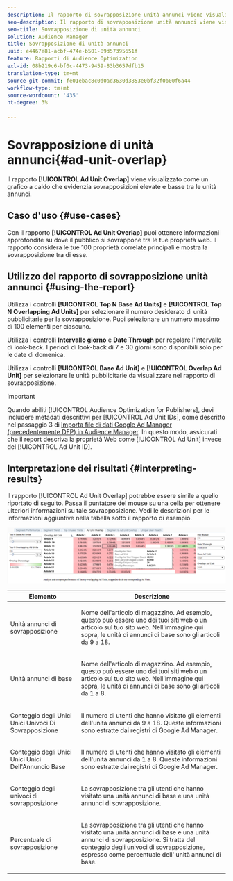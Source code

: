 ```yaml
---
description: Il rapporto di sovrapposizione unità annunci viene visualizzato come un grafico a caldo che evidenzia sovrapposizioni alte e basse tra le unità annunci.
seo-description: Il rapporto di sovrapposizione unità annunci viene visualizzato come un grafico a caldo che evidenzia sovrapposizioni alte e basse tra le unità annunci.
seo-title: Sovrapposizione di unità annunci
solution: Audience Manager
title: Sovrapposizione di unità annunci
uuid: e4467e81-acbf-474e-b501-89d57395651f
feature: Rapporti di Audience Optimization
exl-id: 08b219c6-bf0c-4473-9459-83b3657dfb15
translation-type: tm+mt
source-git-commit: fe01ebac8c0d0ad3630d3853e0bf32f0b00f6a44
workflow-type: tm+mt
source-wordcount: '435'
ht-degree: 3%

---
```


# Sovrapposizione di unità annunci{#ad-unit-overlap}

Il rapporto **[!UICONTROL Ad Unit Overlap]** viene visualizzato come un grafico a caldo che evidenzia sovrapposizioni elevate e basse tra le unità annunci.

## Caso d&#39;uso {#use-cases}

Con il rapporto **[!UICONTROL Ad Unit Overlap]** puoi ottenere informazioni approfondite su dove il pubblico si sovrappone tra le tue proprietà web. Il rapporto considera le tue 100 proprietà correlate principali e mostra la sovrapposizione tra di esse.

## Utilizzo del rapporto di sovrapposizione unità annunci {#using-the-report}

Utilizza i controlli **[!UICONTROL Top N Base Ad Units]** e **[!UICONTROL Top N Overlapping Ad Units]** per selezionare il numero desiderato di unità pubblicitarie per la sovrapposizione. Puoi selezionare un numero massimo di 100 elementi per ciascuno.

Utilizza i controlli **Intervallo giorno** e **Date Through** per regolare l&#39;intervallo di look-back. I periodi di look-back di 7 e 30 giorni sono disponibili solo per le date di domenica.

Utilizza i controlli **[!UICONTROL Base Ad Unit]** e **[!UICONTROL Overlap Ad Unit]** per selezionare le unità pubblicitarie da visualizzare nel rapporto di sovrapposizione.

>[!IMPORTANT]
>
>Quando abiliti [!UICONTROL Audience Optimization for Publishers], devi includere metadati descrittivi per [!UICONTROL Ad Unit IDs], come descritto nel passaggio 3 di [Importa file di dati Google Ad Manager (precedentemente DFP) in Audience Manager](../../../reporting/audience-optimization-reports/aor-publishers/import-dfp.md). In questo modo, assicurati che il report descriva la proprietà Web come [!UICONTROL Ad Unit] invece del [!UICONTROL Ad Unit ID].

## Interpretazione dei risultati {#interpreting-results}

Il rapporto [!UICONTROL Ad Unit Overlap] potrebbe essere simile a quello riportato di seguito. Passa il puntatore del mouse su una cella per ottenere ulteriori informazioni su tale sovrapposizione. Vedi le descrizioni per le informazioni aggiuntive nella tabella sotto il rapporto di esempio.

![](assets/publisher_ad_unit_overlap.png)

<table id="table_22340F45B1B94D3796174CB30A60E212"> 
 <thead> 
  <tr> 
   <th colname="col1" class="entry"> Elemento </th> 
   <th colname="col2" class="entry"> Descrizione </th> 
  </tr>
 </thead>
 <tbody> 
  <tr> 
   <td colname="col1"> <p><span class="wintitle"> Unità annunci di sovrapposizione</span> </p> </td> 
   <td colname="col2"> <p>Nome dell'articolo di magazzino. Ad esempio, questo può essere uno dei tuoi siti web o un articolo sul tuo sito web. Nell'immagine qui sopra, le unità di annunci di base sono gli articoli da 9 a 18. </p> </td> 
  </tr> 
  <tr> 
   <td colname="col1"> <p><span class="wintitle"> Unità annunci di base</span> </p> </td> 
   <td colname="col2"> <p>Nome dell'articolo di magazzino. Ad esempio, questo può essere uno dei tuoi siti web o un articolo sul tuo sito web. Nell'immagine qui sopra, le unità di annunci di base sono gli articoli da 1 a 8. </p> </td> 
  </tr> 
  <tr> 
   <td colname="col1"> <p><span class="wintitle"> Conteggio degli Unici Unici Univoci Di Sovrapposizione</span> </p> </td> 
   <td colname="col2"> <p>Il numero di utenti che hanno visitato gli elementi dell'unità annunci da 9 a 18. Queste informazioni sono estratte dai registri di Google Ad Manager. </p> </td> 
  </tr> 
  <tr> 
   <td colname="col1"> <p><span class="wintitle"> Conteggio degli Unici Unici Unici Dell'Annuncio Base</span> </p> </td> 
   <td colname="col2"> <p>Il numero di utenti che hanno visitato gli elementi dell'unità annunci da 1 a 8. Queste informazioni sono estratte dai registri di Google Ad Manager. </p> </td> 
  </tr> 
  <tr> 
   <td colname="col1"> <p><span class="wintitle"> Conteggio degli univoci di sovrapposizione</span> </p> </td> 
   <td colname="col2"> <p>La sovrapposizione tra gli utenti che hanno visitato una <span class="wintitle"> unità annunci di base</span> e una <span class="wintitle"> unità annunci di sovrapposizione</span>. </p> </td> 
  </tr> 
  <tr> 
   <td colname="col1"> <p><span class="wintitle"> Percentuale di sovrapposizione</span> </p> </td> 
   <td colname="col2"> <p>La sovrapposizione tra gli utenti che hanno visitato una <span class="wintitle"> unità annunci di base</span> e una <span class="wintitle"> unità annunci di sovrapposizione</span>. Si tratta del <span class="wintitle"> conteggio degli univoci di sovrapposizione</span>, espresso come percentuale dell' <span class="wintitle"> unità annunci di base</span>. </p> </td> 
  </tr> 
 </tbody> 
</table>
